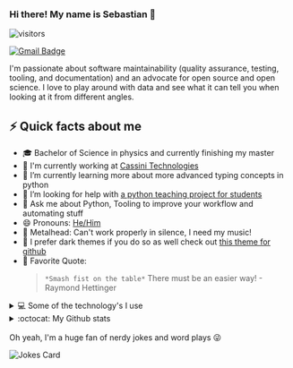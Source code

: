 ### Hi there! My name is Sebastian 👋

![visitors](https://visitor-badge.glitch.me/badge?page_id=s-weigand.s-weigand)


[![Gmail Badge](https://img.shields.io/badge/-s.weigand.phy@gmail.com-c14438?style=flat&logo=Gmail&logoColor=white)](mailto:s.weigand.phy@gmail.com "Connect via Email")

I'm passionate about software maintainability (quality assurance, testing, tooling, and documentation) and an advocate for open source and open science. I love to play around with data and see what it can tell you when looking at it from different angles.

## ⚡ Quick facts about me

- 🎓 Bachelor of Science in physics and currently finishing my master
- 🏢 I'm currently working at [Cassini Technologies](https://cassini-technologies.com/)
- 🌱 I’m currently learning more about more advanced typing concepts in python
- 🤔 I’m looking for help with [a python teaching project for students](https://github.com/students-teach-students/python-tools-for-students)
- 💬 Ask me about Python, Tooling to improve your workflow and automating stuff
- 😄 Pronouns: [He/Him](https://www.mypronouns.org/he-him)
- 🤘 Metalhead: Can't work properly in silence, I need my music!
- 🎱 I prefer dark themes if you do so as well check out [this theme for github](https://github.com/StylishThemes/GitHub-Dark)
- 📖 Favorite Quote: 
  > `*Smash fist on the table*` There must be an easier way! - Raymond Hettinger

<details>
<summary>💻 Some of the technology's I use</summary>

![Python](https://img.shields.io/badge/python%20-%2314354C.svg?&style=for-the-badge&logo=python&logoColor=white)
![Jupyter](https://img.shields.io/badge/Jupyter%20-%23F37626.svg?&style=for-the-badge&logo=Jupyter&logoColor=white)
![Typescript](https://img.shields.io/badge/typescript%20-%23007ACC.svg?&style=for-the-badge&logo=typescript&logoColor=white)
![GIT](https://img.shields.io/badge/git%20-%23F05033.svg?&style=for-the-badge&logo=git&logoColor=white)
![Github](https://img.shields.io/badge/github%20-%23121011.svg?&style=for-the-badge&logo=github&logoColor=white)
![LaTeX](https://img.shields.io/badge/latex%20-%23008080.svg?&style=for-the-badge&logo=latex&logoColor=white)
![HTML](https://img.shields.io/badge/html5%20-%23E34F26.svg?&style=for-the-badge&logo=html5&logoColor=white)
![CSS](https://img.shields.io/badge/css3%20-%231572B6.svg?&style=for-the-badge&logo=css3&logoColor=white)
![GH-Actions](https://img.shields.io/badge/github%20actions%20-%232671E5.svg?&style=for-the-badge&logo=github%20actions&logoColor=white)
![C++](https://img.shields.io/badge/c++%20-%2300599C.svg?&style=for-the-badge&logo=c%2B%2B&ogoColor=white)
</details>


<details>
<summary> :octocat: My Github stats</summary>

![Github Stats](https://github-readme-stats.vercel.app/api?username=s-weigand&show_icons=true&hide_border=true&theme=dark)

![Top Langs](https://github-readme-stats.vercel.app/api/top-langs/?username=s-weigand&layout=compact&theme=dark&hide_border=true)
</details>

</br>
Oh yeah, I'm a huge fan of nerdy jokes and word plays 😜

![Jokes Card](https://readme-jokes.vercel.app/api)

